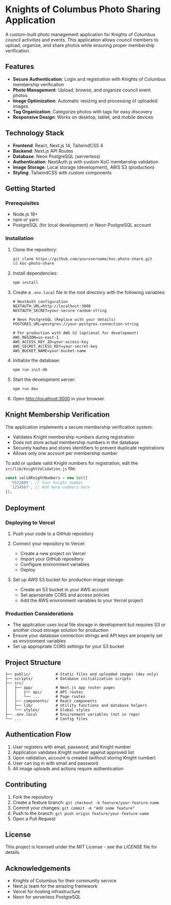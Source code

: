 # Knights of Columbus Photo Sharing Application

A custom-built photo management application for Knights of Columbus council activities and events. This application allows council members to upload, organize, and share photos while ensuring proper membership verification.

## Features

- **Secure Authentication**: Login and registration with Knights of Columbus membership verification
- **Photo Management**: Upload, browse, and organize council event photos
- **Image Optimization**: Automatic resizing and processing of uploaded images
- **Tag Organization**: Categorize photos with tags for easy discovery
- **Responsive Design**: Works on desktop, tablet, and mobile devices

## Technology Stack

- **Frontend**: React, Next.js 14, TailwindCSS 4
- **Backend**: Next.js API Routes
- **Database**: Neon PostgreSQL (serverless)
- **Authentication**: NextAuth.js with custom KoC membership validation
- **Image Storage**: Local storage (development), AWS S3 (production)
- **Styling**: TailwindCSS with custom components

## Getting Started

### Prerequisites

- Node.js 18+ 
- npm or yarn
- PostgreSQL (for local development) or Neon PostgreSQL account

### Installation

1. Clone the repository:
   ```bash
   git clone https://github.com/yourusername/koc-photo-share.git
   cd koc-photo-share
   ```

2. Install dependencies:
   ```bash
   npm install
   ```

3. Create a `.env.local` file in the root directory with the following variables:
   ```
   # NextAuth configuration
   NEXTAUTH_URL=http://localhost:3000
   NEXTAUTH_SECRET=your-secure-random-string
   
   # Neon PostgreSQL (Replace with your details)
   POSTGRES_URL=postgres://your-postgres-connection-string
   
   # For production with AWS S3 (optional for development)
   AWS_REGION=us-east-1
   AWS_ACCESS_KEY_ID=your-access-key
   AWS_SECRET_ACCESS_KEY=your-secret-key
   AWS_BUCKET_NAME=your-bucket-name
   ```

4. Initialize the database:
   ```bash
   npm run init-db
   ```

5. Start the development server:
   ```bash
   npm run dev
   ```

6. Open [http://localhost:3000](http://localhost:3000) in your browser.

## Knight Membership Verification

The application implements a secure membership verification system:

- Validates Knight membership numbers during registration
- Does not store actual membership numbers in the database
- Securely hashes and stores identifiers to prevent duplicate registrations
- Allows only one account per membership number

To add or update valid Knight numbers for registration, edit the `src/lib/knightValidation.js` file:

```javascript
const validKnightNumbers = new Set([
  '5522805', // Your knight number
  '1234567', // Add more numbers here
]);
```

## Deployment

### Deploying to Vercel

1. Push your code to a GitHub repository

2. Connect your repository to Vercel:
   - Create a new project on Vercel
   - Import your GitHub repository
   - Configure environment variables
   - Deploy

3. Set up AWS S3 bucket for production image storage:
   - Create an S3 bucket in your AWS account
   - Set appropriate CORS and access policies
   - Add the AWS environment variables to your Vercel project

### Production Considerations

- The application uses local file storage in development but requires S3 or another cloud storage solution for production
- Ensure your database connection strings and API keys are properly set as environment variables
- Set up appropriate CORS settings for your S3 bucket

## Project Structure

```
├── public/           # Static files and uploaded images (dev only)
├── scripts/          # Database initialization scripts
├── src/
│   ├── app/          # Next.js app router pages
│   │   ├── api/      # API routes
│   │   └── ...       # Page routes
│   ├── components/   # React components
│   ├── lib/          # Utility functions and database helpers
│   └── styles/       # Global styles
├── .env.local        # Environment variables (not in repo)
└── ...               # Config files
```

## Authentication Flow

1. User registers with email, password, and Knight number
2. Application validates Knight number against approved list
3. Upon validation, account is created (without storing Knight number)
4. User can log in with email and password
5. All image uploads and actions require authentication

## Contributing

1. Fork the repository
2. Create a feature branch: `git checkout -b feature/your-feature-name`
3. Commit your changes: `git commit -m "Add some feature"`
4. Push to the branch: `git push origin feature/your-feature-name`
5. Open a Pull Request

## License

This project is licensed under the MIT License - see the LICENSE file for details.

## Acknowledgements

- Knights of Columbus for their community service
- Next.js team for the amazing framework
- Vercel for hosting infrastructure
- Neon for serverless PostgreSQL